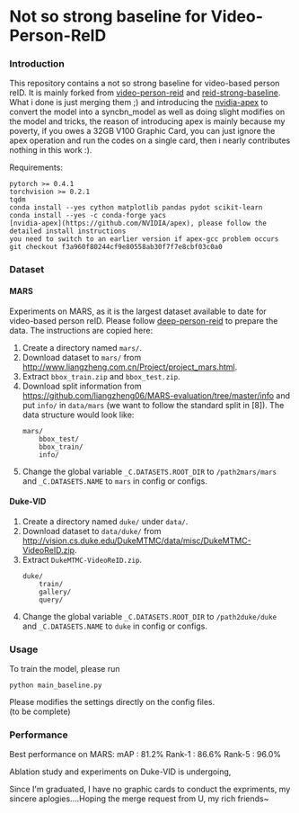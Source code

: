 # Not so strong baseline for Video-Person-ReID


### Introduction
This repository contains a not so strong baseline for video-based person reID. It is mainly forked from [video-person-reid](https://github.com/jiyanggao/Video-Person-ReID) and [reid-strong-baseline](https://github.com/michuanhaohao/reid-strong-baseline). What i done is just merging them ;) and introducing the [nvidia-apex](https://github.com/NVIDIA/apex) to convert the model into a syncbn_model as well as doing slight modifies on the model and tricks, the reason of introducing apex is mainly because my poverty, if you owes a 32GB V100 Graphic Card, you can just ignore the apex operation and run the codes on a single card, then i nearly contributes nothing in this work :).

Requirements:
```
pytorch >= 0.4.1
torchvision >= 0.2.1
tqdm
conda install --yes cython matplotlib pandas pydot scikit-learn
conda install --yes -c conda-forge yacs
[nvidia-apex](https://github.com/NVIDIA/apex), please follow the detailed install instructions 
you need to switch to an earlier version if apex-gcc problem occurs
git checkout f3a960f80244cf9e80558ab30f7f7e8cbf03c0a0
```


### Dataset
#### MARS
Experiments on MARS, as it is the largest dataset available to date for video-based person reID. Please follow [deep-person-reid](https://github.com/KaiyangZhou/deep-person-reid) to prepare the data. The instructions are copied here: 

1. Create a directory named `mars/`.
2. Download dataset to `mars/` from http://www.liangzheng.com.cn/Project/project_mars.html.
3. Extract `bbox_train.zip` and `bbox_test.zip`.
4. Download split information from https://github.com/liangzheng06/MARS-evaluation/tree/master/info and put `info/` in `data/mars` (we want to follow the standard split in [8]). The data structure would look like:
    ```
    mars/
        bbox_test/
        bbox_train/
        info/
    ```
5. Change the global variable `_C.DATASETS.ROOT_DIR` to `/path2mars/mars` and `_C.DATASETS.NAME` to `mars` in config or configs.

#### Duke-VID
1. Create a directory named `duke/` under `data/`.
2. Download dataset to `data/duke/` from http://vision.cs.duke.edu/DukeMTMC/data/misc/DukeMTMC-VideoReID.zip.
3. Extract `DukeMTMC-VideoReID.zip`.
    ```
    duke/
        train/
        gallery/
        query/
    ```
4. Change the global variable `_C.DATASETS.ROOT_DIR` to `/path2duke/duke` and `_C.DATASETS.NAME` to `duke` in config or configs.

### Usage
To train the model, please run

    python main_baseline.py
 
Please modifies the settings directly on the config files.   
(to be complete)

### Performance
Best performance on MARS:
mAP : 81.2%
Rank-1 : 86.6%
Rank-5 : 96.0%

Ablation study and experiments on Duke-VID is undergoing, 

Since I'm graduated, I have no graphic cards to conduct the expriments, my sincere aplogies....Hoping the merge request from U, my rich friends~ 

